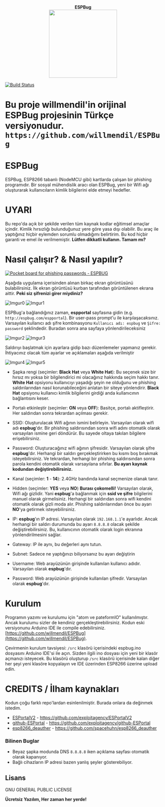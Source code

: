 <p align="center">
  <b>ESPBug</b><br>
  <img width="220" height="220" src="https://i.imgur.com/vYE79I9.png">
  
</p>

[![Build Status](https://travis-ci.com/guanicoe/ESPBug_PIO.svg?branch=master)](https://travis-ci.com/guanicoe/ESPBug_PIO)


# Bu proje willmendil'in orijinal ESPBug projesinin Türkçe versiyonudur.  `https://github.com/willmendil/ESPBug `

# ESPBug
ESPBug, ESP8266 tabanlı (NodeMCU gibi) kartlarda çalışan bir phishing programıdır. Bir sosyal mühendislik aracı olan ESPBug, yeni bir Wifi ağı oluşturarak kullanıcıların kimlik bilgilerini elde etmeyi hedefler.

# UYARI
Bu repo'da açık bir şekilde verilen tüm kaynak kodlar eğitimsel amaçlar içindir. Kimlik hırsızlığı bulunduğunuz yere göre yasa dışı olabilir. Bu araç ile yaptığınız hiçbir eylemden sorumlu olmadığımı belirtirim. Bu kod hiçbir garanti ve emel ile verilmemiştir. **Lütfen dikkatli kullanın. Tamam mı?**

# Nasıl çalışır? & Nasıl yapılır?

[![Pocket board for phishing passwords - ESPBUG](https://i.imgur.com/PYyQzfI.jpg)](https://www.youtube.com/watch?v=X95rtPqSzw4 "Pocket board for phishing passwords - ESPBUG - Click to Watch!")

Aşağıda uygulama içerisinden alınan birkaç ekran görüntüsünü bulabilirsiniz. İlk ekran görüntüsü kurban tarafından görüntülenen ekrana aittir. **Peki siz şifrenizi girer miydiniz?**

![Imgur0](https://i.imgur.com/q5C7H7s.png)
![Imgur1](https://i.imgur.com/qYyqwnQl.jpg)


ESPBug'a bağlandığınız zaman, **espportal** sayfasına gidin (e.g. `http://espbug.com/espportal`). Bir user-pass prompt'u ile karşılaşacaksınız. Varsayılan kullanıcı adı şifre kombinasyonu `Kullanıcı adı: espbug` ve `Şifre: password` şeklindedir. Buradan sonra ana sayfaya yönlendirileceksiniz


![Imgur2](https://i.imgur.com/NgNZkYol.jpg)
![Imgur3](https://i.imgur.com/OgYxvRyl.jpg)


Saldırıyı başlatmak için ayarlara gidip bazı düzenlemeler yapmanız gerekir. İhtiyacınız olacak tüm ayarlar ve açıklamaları aşağıda verilmiştir


![Imgur4](https://i.imgur.com/lxz6Apwl.jpg)
![Imgur5](https://i.imgur.com/LeBXPztl.jpg)


 - Şapka rengi (seçimler: **Black Hat** veya **White Hat**): Bu seçenek size bir hırsız mı yoksa bir bilgilendirici mi olacağınız hakkında seçim hakkı tanır. **White Hat** opsiyonu kullanıcıyı yaşadığı şeyin ne olduğunu ve phishing saldırılarından nasıl korunabileceğini anlatan bir siteye yönlendirir. **Black Hat** opsiyonu kullanıcı kimlik bilgilerini girdiği anda kullanıcının bağlantısını keser.

 - Portalı etkinleştir (seçimler: **ON** veya **OFF**): Basitçe, portalı aktifleştirir. Her saldırıdan sonra tekrardan açılması gerekir.
 - SSID: Oluşturulacak Wifi ağının ismini belirleyin. Varsayılan olarak wifi adı **espbug**'dır. Bir phishing saldırısından sonra wifi adını otomatik olarak varsayılan ismine geri döndürür. Bu sayede oltaya takılan bilgilere erişebilirsiniz.
 - Password: Oluşturacağınız wifi ağının şifresidir. Varsayılan olarak şifre **espbug**'dır. Herhangi bir saldırı gerçekleştirirken bu kısmı boş bırakmak isteyebilirsiniz. Ve tekrardan, herhangi bir phishing saldırısından sonra parola kendini otomatik olarak varsayılana sıfırlar. **Bu ayarı kaynak kodundan değiştirebilirsiniz.**
 - Kanal (seçimler: **1** - **14**): 2.4GHz bandında kanal seçmenize olanak tanır.
 - Hidden (seçimler: **YES** veya **NO**) **Burası çokomelli!** Varsayılan olarak, Wifi ağı gizlidir. Yani **espbug**'a bağlanmak için **ssid ve şifre** bilgilerini manuel olarak girmelisiniz. Herhangi bir saldırıdan sonra wifi kendini otomatik olarak gizli moda alır. Phishing saldırılarından önce bu ayarı **NO**'ya getirmek isteyebilirsiniz.
 - IP: **espbug**'ın IP adresi. Varsayılan olarak `192.168.1.1`'e ayarlıdır. Ancak herhangi bir saldırı durumunda bu ayarı `8.8.8.8` olacak şekilde değiştirebilirsiniz. Bu, kullanıcının otomatik olarak login ekranına yönlendirilmesini sağlar.
 - Gateway: IP ile aynı, bu değerleri aynı tutun.
 - Subnet: Sadece ne yaptığınızı biliyorsanız bu ayarı değiştirin
 - Username: Web arayüzünün girişinde kullanılan kullanıcı adıdır. Varsayılan olarak **espbug**'dır.
 - Password: Web arayüzünün girişinde kullanılan şifredir. Varsayılan olarak **espbug**'dır.

# Kurulum

Programın yazımı ve kurulumu için "atom ve pateformIO" kullanılmıştır. Ancak kurulumu sizler de kendiniz gerçekleştirebilirsiniz. Kodun eski versiyonunu Arduino IDE ile compile edebilirsiniz. [https://github.com/willmendil/ESPBug](https://github.com/willmendil/ESPBug). 

Çevirmenin kurulum tavsiyesi:
`/src` klasörü içerisindeki espbug.ino dosyasını Arduino IDE'si ile açın. Sizden ilgili ino dosyası için yeni bir klasör açmanızı isteyecek. Bu klasörü oluşturup `/src` klasörü içerisinde kalan diğer her şeyi yeni klasöre kopyalayın ve IDE üzerinden ESP8266 üzerine upload edin.


# CREDITS / İlham kaynakları

Kodun çoğu farklı repo'lardan esinlenilmiştir. Burada onlara da değinmek istedim.
* [ESPortalV2] - https://github.com/exploitagency/ESPortalV2
* [github-ESPortal] - https://github.com/exploitagency/github-ESPortal
* [esp8266_deauther] - https://github.com/spacehuhn/esp8266_deauther


### Bilinen Buglar
- Beyaz şapka modunda DNS `8.8.8.8` iken  açıklama sayfası otomatik olarak kapanıyor. 
- Bağlı cihazların IP adresi bazen yanlış şeyler gösterebiliyor.

Lisans
----

  GNU GENERAL PUBLIC LICENSE


**Ücretsiz Yazılım, Her zaman her yerde!**


   [ESPortalV2]: <https://github.com/exploitagency/ESPortalV2>
   [github-ESPortal]: <https://github.com/exploitagency/github-ESPortal>
   [esp8266_deauther]: <https://github.com/spacehuhn/esp8266_deauther>
   [esp8266]: https://rcl.lt/files/c59c2f4d86f239f67a86-128x128
   [Arduino IDE]: https://www.arduino.cc/en/main/software
